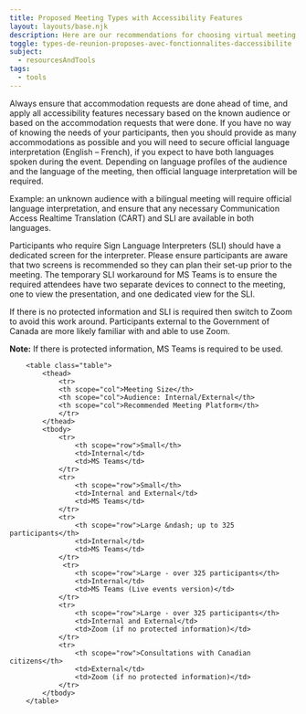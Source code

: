 ```yaml
---
title: Proposed Meeting Types with Accessibility Features
layout: layouts/base.njk
description: Here are our recommendations for choosing virtual meeting platforms based on the type of meeting or event, number of people, and content shared.
toggle: types-de-reunion-proposes-avec-fonctionnalites-daccessibilite
subject:
  - resourcesAndTools
tags:
  - tools
---
```


<p class="mrgn-tp-md">Always ensure that accommodation requests are done ahead of time, and apply all accessibility features necessary based on the known audience or based on the accommodation requests that were done. If you have no way of knowing the needs of your participants, then you should provide as many accommodations as possible and you will need to secure official language interpretation (English &ndash; French), if you expect to have both languages spoken during the event. Depending on language profiles of the audience and the language of the meeting, then official language interpretation will be required.</p>

Example: an unknown audience with a bilingual meeting will require official language interpretation, and ensure that any necessary Communication Access Realtime Translation (CART) and SLI are available in both languages.

Participants who require Sign Language Interpreters (SLI) should have a dedicated screen for the interpreter. Please ensure participants are aware that two screens is recommended so they can plan their set-up prior to the meeting. The temporary SLI workaround for MS Teams is to ensure the required attendees have two separate devices to connect to the meeting, one to view the presentation, and one dedicated view for the SLI.

If there is no protected information and SLI is required then switch to Zoom to avoid this work around. Participants external to the Government of Canada are more likely familiar with and able to use Zoom.
<p class="mrgn-bttm-md"><strong>Note:</strong> If there is protected information, MS Teams is required to be used.</p>

    	<table class="table">
    		<thead>
                <tr>
                <th scope="col">Meeting Size</th>
                <th scope="col">Audience: Internal/External</th>
                <th scope="col">Recommended Meeting Platform</th>
                </tr>
    		</thead>
            <tbody>
                <tr>
                    <th scope="row">Small</th>
                    <td>Internal</td>
                    <td>MS Teams</td>
                </tr>
                <tr>
    				<th scope="row">Small</th>
                    <td>Internal and External</td>
                    <td>MS Teams</td>
                </tr>
                <tr>
    				<th scope="row">Large &ndash; up to 325 participants</th>
                    <td>Internal</td>
                    <td>MS Teams</td>
                </tr>
                 <tr>
    				<th scope="row">Large - over 325 participants</th>
                    <td>Internal</td>
                    <td>MS Teams (Live events version)</td>
                </tr>
                <tr>
    				<th scope="row">Large - over 325 participants</th>
                    <td>Internal and External</td>
                    <td>Zoom (if no protected information)</td>
                </tr>
                <tr>
    				<th scope="row">Consultations with Canadian citizens</th>
                    <td>External</td>
                    <td>Zoom (if no protected information)</td>
                </tr>
    		</tbody>
        </table>
